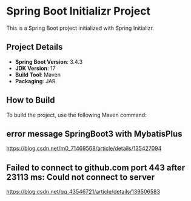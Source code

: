# Spring Boot Initializr Project

This is a Spring Boot project initialized with Spring Initializr.

## Project Details
- **Spring Boot Version**: 3.4.3
- **JDK Version**: 17
- **Build Tool**: Maven
- **Packaging**: JAR

## How to Build

To build the project, use the following Maven command:

## error message SpringBoot3 with MybatisPlus
https://blog.csdn.net/m0_71469568/article/details/135427094
## Failed to connect to github.com port 443 after 23113 ms: Could not connect to server
https://blog.csdn.net/qq_43546721/article/details/139506583